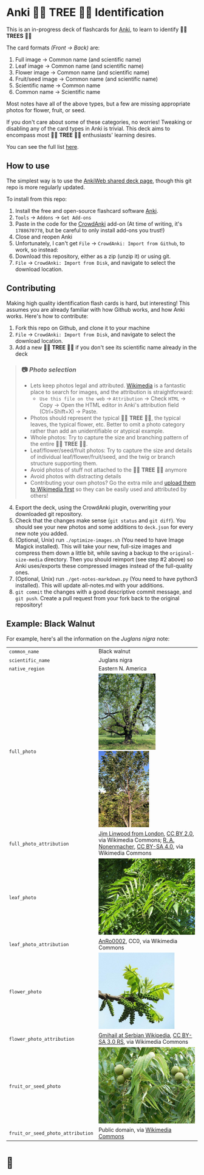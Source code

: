 # Anki 🌲🌴 **TREE** 🎄🌳 Identification

This is an in-progress deck of flashcards for [Anki](https://apps.ankiweb.net/), to learn to identify 🌲🌴 **TREES** 🎄🌳

The card formats _(Front &#8594; Back)_ are:
 1. Full image &#8594; Common name (and scientific name)
 1. Leaf image &#8594; Common name (and scientific name)
 1. Flower image &#8594; Common name (and scientific name)
 1. Fruit/seed image &#8594; Common name (and scientific name)
 1. Scientific name &#8594; Common name
 1. Common name &#8594; Scientific name

Most notes have all of the above types, but a few are missing appropriate photos for flower, fruit, or seed.

If you don't care about some of these categories, no worries! Tweaking or disabling any of the card types in Anki is trivial. This deck aims to encompass most 🌲🌴 **TREE** 🎄🌳 enthusiasts' learning desires.

You can see the full list [here](all-notes.md).

## How to use

The simplest way is to use the [AnkiWeb shared deck page](https://ankiweb.net/shared/info/331090068), though this git repo is more regularly updated.

To install from this repo:

 1. Install the free and open-source flashcard software [Anki](https://apps.ankiweb.net/).
 1. `Tools` &#8594; `Addons` &#8594; `Get Add-ons`
 1. Paste in the code for the [CrowdAnki](https://ankiweb.net/shared/info/1788670778) add-on (At time of writing, it's `1788670778`, but be careful to only install add-ons you trust!)
 1. Close and reopen Anki
 1. Unfortunately, I can't get `File` &#8594; `CrowdAnki: Import from Github`, to work, so instead:
 1. Download this repository, either as a zip (unzip it) or using git.
 1. `File` &#8594; `CrowdAnki: Import from Disk`, and navigate to select the download location.

## Contributing

Making high quality identification flash cards is hard, but interesting! This assumes you are already familiar with how Github works, and how Anki works. Here's how to contribute:

 1. Fork this repo on Github, and clone it to your machine
 1. `File` &#8594; `CrowdAnki: Import from Disk`, and navigate to select the download location.
 1. Add a new 🌲🌴 **TREE** 🎄🌳 if you don't see its scientific name already in the deck

  > ### 📷 _**Photo selection**_
  > - Lets keep photos legal and attributed. [Wikimedia](https://commons.wikimedia.org/wiki/Main_Page) is a fantastic place to search for images, and the attribution is straightforward:
  >   - `Use this file on the web` &#8594; `Attribution` &#8594; Check `HTML` &#8594; Copy &#8594; Open the HTML editor in Anki's attribution field (Ctrl+Shift+X) &#8594; Paste.
  > - Photos should represent the typical 🌲🌴 **TREE** 🎄🌳, the typical leaves, the typical flower, etc. Better to omit a photo category rather than add an unidentifiable or atypical example.
  > - Whole photos: Try to capture the size and branching pattern of the entire 🌲🌴 **TREE** 🎄🌳.
  > - Leaf/flower/seed/fruit photos: Try to capture the size and details of individual leaf/flower/fruit/seed, and the twig or branch structure supporting them.
  > - Avoid photos of stuff not attached to the 🌲🌴 **TREE** 🎄🌳 anymore
  > - Avoid photos with distracting details
  > - Contributing your own photos? Go the extra mile and [upload them to Wikimedia first](https://commons.wikimedia.org/wiki/Commons:Contributing_your_own_work) so they can be easily used and attributed by others!

 4. Export the deck, using the CrowdAnki plugin, overwriting your downloaded git repository.
 1. Check that the changes make sense (`git status` and `git diff`). You should see your new photos and some additions to `deck.json` for every new note you added.
 1. (Optional, Unix) run `./optimize-images.sh` (You need to have Image Magick installed). This will take your new, full-size images and compress them down a little bit, while saving a backup to the `original-size-media` directory. Then you should reimport (see step #2 above) so Anki uses/exports these compressed images instead of the full-quality ones.
 1. (Optional, Unix) run `./get-notes-markdown.py` (You need to have python3 installed). This will update all-notes.md with your additions.
 1. `git commit` the changes with a good descriptive commit message, and `git push`. Create a pull request from your fork back to the original repository!

## Example: Black Walnut

For example, here's all the information on the _Juglans nigra_ note:

<table>
<tr><td><code>common_name</code></td><td>Black walnut</td></tr>
<tr><td><code>scientific_name</code></td><td>Juglans nigra</td></tr>
<tr><td><code>native_region</code></td><td>Eastern N. America</td></tr>
<tr><td><code>full_photo</code></td><td><img height="200" src="media/450px-The_Mable_Hill_Park_Black_Walnut_Tree_-_London._(4621671958).jpg"><img height="200" src="media/400px-Juglans_nigra_SCA-0322.jpg"></td></tr>
<tr><td><code>full_photo_attribution</code></td><td><a href="https://commons.wikimedia.org/wiki/File:The_Mable_Hill_Park_Black_Walnut_Tree_-_London._(4621671958).jpg">Jim Linwood from London</a>, <a href="https://creativecommons.org/licenses/by/2.0">CC BY 2.0</a>, via Wikimedia Commons;&nbsp;<a href="https://commons.wikimedia.org/wiki/File:Juglans_nigra_SCA-0322.jpg">R. A. Nonenmacher</a>, <a href="https://creativecommons.org/licenses/by-sa/4.0">CC BY-SA 4.0</a>, via Wikimedia Commons</td></tr>
<tr><td><code>leaf_photo</code></td><td><img height="200" src="media/800px-20130903Juglans_nigra8.jpg"></td></tr>
<tr><td><code>leaf_photo_attribution</code></td><td><a href="https://commons.wikimedia.org/wiki/File:20130903Juglans_nigra8.jpg">AnRo0002</a>, CC0, via Wikimedia Commons</td></tr>
<tr><td><code>flower_photo</code></td><td><img height="200" src="media/600px-Male_catkins_Juglans_nigra1.jpg"></td></tr>
<tr><td><code>flower_photo_attribution</code></td><td><a href="https://commons.wikimedia.org/wiki/File:Male_catkins_Juglans_nigra1.jpg">Gmihail at Serbian Wikipedia</a>, <a href="https://creativecommons.org/licenses/by-sa/3.0/rs/deed.en">CC BY-SA 3.0 RS</a>, via Wikimedia Commons</td></tr>
<tr><td><code>fruit_or_seed_photo</code></td><td><img height="200" src="media/800px-Black_Walnut_nut_and_leave_detail.JPG"></td></tr>
<tr><td><code>fruit_or_seed_photo_attribution</code></td><td>Public domain, via&nbsp;<a href="https://commons.wikimedia.org/wiki/File:Black_Walnut_nut_and_leave_detail.JPG">Wikimedia Commons</a></td></tr></table>

# 🍁
